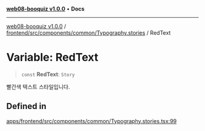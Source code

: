[**web08-booquiz v1.0.0**](../../../../../../README.md) • **Docs**

***

[web08-booquiz v1.0.0](../../../../../../modules.md) / [frontend/src/components/common/Typography.stories](../README.md) / RedText

# Variable: RedText

> `const` **RedText**: `Story`

빨간색 텍스트 스타일입니다.

## Defined in

[apps/frontend/src/components/common/Typography.stories.tsx:99](https://github.com/boostcampwm-2024/web08-BooQuiz/blob/7476b6206e2a8c55cace72cc6ee6a8796386519f/apps/frontend/src/components/common/Typography.stories.tsx#L99)
